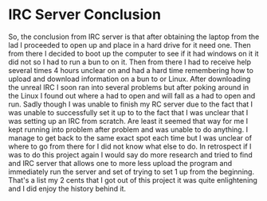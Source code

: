 
# IRC Server Conclusion
So, the conclusion from IRC server is that after obtaining the laptop from the lad I proceeded to open up and place in a hard drive for it need one.
  Then from there I decided to boot up the computer to see if it had windows on it it did not so I had to run a bun to on it. 
  Then from there I had to receive help several times 4 hours unclear on and had a hard time remembering how to upload and download information on a bun to or Linux. 
  After downloading the unreal IRC I soon ran into several problems but after poking around in the Linux I found out where a had to open and will fall as a had to open and run.
  Sadly though I was unable to finish my RC server due to the fact that I was unable to successfully set it up to to the fact that I was unclear that I was setting up an IRC from scratch.
  Are least it seemed that way for me I kept running into problem after problem and was unable to do anything. 
  I manage to get back to the same exact spot each time but I was unclear of where to go from there for I did not know what else to do.
  In retrospect if I was to do this project again I would say do more research and tried to find and IRC server that allows one to more less upload the program and immediately run the server and set of trying to set 1 up from the beginning. 
  That's a list my 2 cents that I got out of this project it was quite enlightening and I did enjoy the history behind it.
